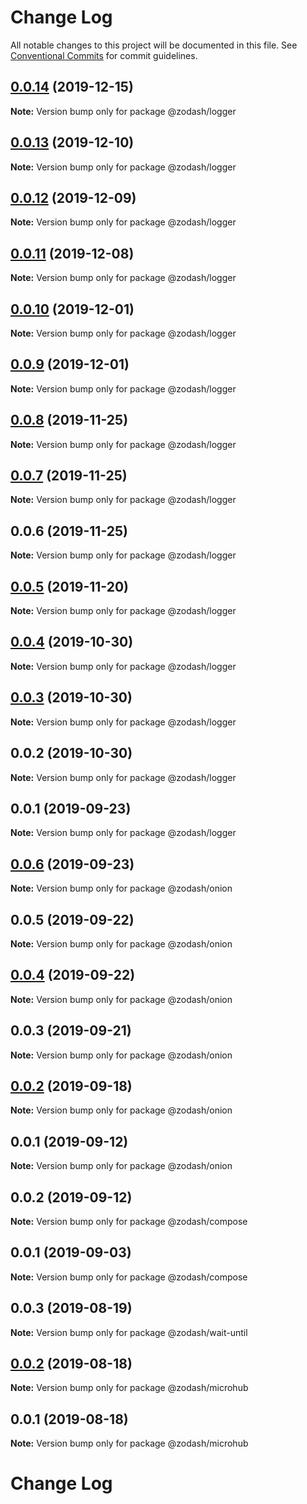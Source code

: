 # Change Log

All notable changes to this project will be documented in this file.
See [Conventional Commits](https://conventionalcommits.org) for commit guidelines.

## [0.0.14](https://github.com/zcorky/zodash/compare/@zodash/logger@0.0.13...@zodash/logger@0.0.14) (2019-12-15)

**Note:** Version bump only for package @zodash/logger





## [0.0.13](https://github.com/zcorky/zodash/compare/@zodash/logger@0.0.12...@zodash/logger@0.0.13) (2019-12-10)

**Note:** Version bump only for package @zodash/logger





## [0.0.12](https://github.com/zcorky/zodash/compare/@zodash/logger@0.0.11...@zodash/logger@0.0.12) (2019-12-09)

**Note:** Version bump only for package @zodash/logger





## [0.0.11](https://github.com/zcorky/zodash/compare/@zodash/logger@0.0.10...@zodash/logger@0.0.11) (2019-12-08)

**Note:** Version bump only for package @zodash/logger





## [0.0.10](https://github.com/zcorky/zodash/compare/@zodash/logger@0.0.9...@zodash/logger@0.0.10) (2019-12-01)

**Note:** Version bump only for package @zodash/logger





## [0.0.9](https://github.com/zcorky/zodash/compare/@zodash/logger@0.0.8...@zodash/logger@0.0.9) (2019-12-01)

**Note:** Version bump only for package @zodash/logger





## [0.0.8](https://github.com/zcorky/zodash/compare/@zodash/logger@0.0.7...@zodash/logger@0.0.8) (2019-11-25)

**Note:** Version bump only for package @zodash/logger





## [0.0.7](https://github.com/zcorky/zodash/compare/@zodash/logger@0.0.6...@zodash/logger@0.0.7) (2019-11-25)

**Note:** Version bump only for package @zodash/logger





## 0.0.6 (2019-11-25)

**Note:** Version bump only for package @zodash/logger





## [0.0.5](https://github.com/zcorky/zodash/compare/@zodash/logger@0.0.4...@zodash/logger@0.0.5) (2019-11-20)

**Note:** Version bump only for package @zodash/logger





## [0.0.4](https://github.com/zcorky/zodash/compare/@zodash/logger@0.0.3...@zodash/logger@0.0.4) (2019-10-30)

**Note:** Version bump only for package @zodash/logger





## [0.0.3](https://github.com/zcorky/zodash/compare/@zodash/logger@0.0.2...@zodash/logger@0.0.3) (2019-10-30)

**Note:** Version bump only for package @zodash/logger





## 0.0.2 (2019-10-30)

**Note:** Version bump only for package @zodash/logger





## 0.0.1 (2019-09-23)

**Note:** Version bump only for package @zodash/logger





## [0.0.6](https://github.com/zcorky/zodash/compare/@zodash/onion@0.0.5...@zodash/onion@0.0.6) (2019-09-23)

**Note:** Version bump only for package @zodash/onion





## 0.0.5 (2019-09-22)

**Note:** Version bump only for package @zodash/onion





## [0.0.4](https://github.com/zcorky/zodash/compare/@zodash/onion@0.0.3...@zodash/onion@0.0.4) (2019-09-22)

**Note:** Version bump only for package @zodash/onion





## 0.0.3 (2019-09-21)

**Note:** Version bump only for package @zodash/onion





## [0.0.2](https://github.com/zcorky/zodash/compare/@zodash/onion@0.0.1...@zodash/onion@0.0.2) (2019-09-18)

**Note:** Version bump only for package @zodash/onion





## 0.0.1 (2019-09-12)

**Note:** Version bump only for package @zodash/onion





## 0.0.2 (2019-09-12)

**Note:** Version bump only for package @zodash/compose





## 0.0.1 (2019-09-03)

**Note:** Version bump only for package @zodash/compose





## 0.0.3 (2019-08-19)

**Note:** Version bump only for package @zodash/wait-until





## [0.0.2](https://github.com/zcorky/zodash/compare/@zodash/microhub@0.0.1...@zodash/microhub@0.0.2) (2019-08-18)

**Note:** Version bump only for package @zodash/microhub





## 0.0.1 (2019-08-18)

**Note:** Version bump only for package @zodash/microhub





# Change Log
